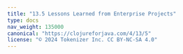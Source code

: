 ```yaml
---
title: "13.5 Lessons Learned from Enterprise Projects"
type: docs
nav_weight: 135000
canonical: "https://clojureforjava.com/4/13/5"
license: "© 2024 Tokenizer Inc. CC BY-NC-SA 4.0"
---
```

